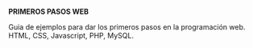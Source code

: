**PRIMEROS PASOS WEB**

Guia de ejemplos para dar los primeros pasos en la programación web. HTML, CSS, Javascript, PHP, MySQL.
